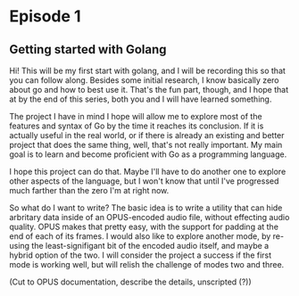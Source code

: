 # Episode 1 #

## Getting started with Golang ##

Hi! This will be my first start with golang, and I will be recording this so that you can follow along.
Besides some initial research, I know basically zero about go and how to best use it.  That's the fun
part, though, and I hope that at by the end of this series, both you and I will have learned something.

The project I have in mind I hope will allow me to explore most of the features and syntax of Go by the
time it reaches its conclusion.  If it is actually useful in the real world, or if there is already
an existing and better project that does the same thing, well, that's not really important.  My main goal
is to learn and become proficient with Go as a programming language.
  
I hope this project can do that.  Maybe I'll have to do another one to explore other aspects of the language,
but I won't know that until I've progressed much farther than the zero I'm at right now.
  
So what do I want to write?  The basic idea is to write a utility that can hide arbritary data inside of
an OPUS-encoded audio file, without effecting audio quality.  OPUS makes that pretty easy, with the
support for padding at the end of each of its frames.  I would also like to explore another mode, by re-using
the least-signifigant bit of the encoded audio itself, and maybe a hybrid option of the two.  I will consider
the project a success if the first mode is working well, but will relish the challenge of modes two and three.
  
(Cut to OPUS documentation, describe the details, unscripted (?))
